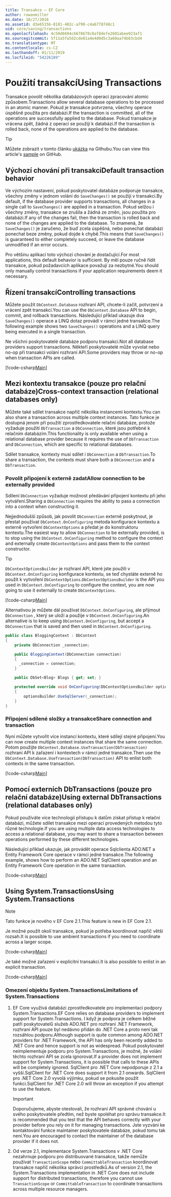 ```yaml
---
title: Transakce – EF Core
author: rowanmiller
ms.date: 10/27/2016
ms.assetid: d3e6515b-8181-482c-a790-c4a6778748c1
uid: core/saving/transactions
ms.openlocfilehash: 4c50d6694c6678678c0af8defe2601abee923af1
ms.sourcegitcommit: 5f11a5fa5d2cde81a4e4d0d5c3a60aa74b83cbd4
ms.translationtype: MT
ms.contentlocale: cs-CZ
ms.lasthandoff: 01/11/2019
ms.locfileid: "54226189"
---
```

# <a name="using-transactions"></a><span data-ttu-id="6e138-102">Použití transakcí</span><span class="sxs-lookup"><span data-stu-id="6e138-102">Using Transactions</span></span>

<span data-ttu-id="6e138-103">Transakce povolit několika databázových operací zpracování atomic způsobem.</span><span class="sxs-lookup"><span data-stu-id="6e138-103">Transactions allow several database operations to be processed in an atomic manner.</span></span> <span data-ttu-id="6e138-104">Pokud je transakce potvrzena, všechny operace úspěšně použita pro databázi.</span><span class="sxs-lookup"><span data-stu-id="6e138-104">If the transaction is committed, all of the operations are successfully applied to the database.</span></span> <span data-ttu-id="6e138-105">Pokud transakce je vrácena zpět, žádná z operací se použijí k databázi.</span><span class="sxs-lookup"><span data-stu-id="6e138-105">If the transaction is rolled back, none of the operations are applied to the database.</span></span>

> [!TIP]  
> <span data-ttu-id="6e138-106">Můžete zobrazit v tomto článku [ukázka](https://github.com/aspnet/EntityFramework.Docs/tree/master/samples/core/Saving/Saving/Transactions/) na Githubu.</span><span class="sxs-lookup"><span data-stu-id="6e138-106">You can view this article's [sample](https://github.com/aspnet/EntityFramework.Docs/tree/master/samples/core/Saving/Saving/Transactions/) on GitHub.</span></span>

## <a name="default-transaction-behavior"></a><span data-ttu-id="6e138-107">Výchozí chování při transakci</span><span class="sxs-lookup"><span data-stu-id="6e138-107">Default transaction behavior</span></span>

<span data-ttu-id="6e138-108">Ve výchozím nastavení, pokud poskytovatel databáze podporuje transakce, všechny změny v jednom volání do `SaveChanges()` se použijí v transakci.</span><span class="sxs-lookup"><span data-stu-id="6e138-108">By default, if the database provider supports transactions, all changes in a single call to `SaveChanges()` are applied in a transaction.</span></span> <span data-ttu-id="6e138-109">Pokud selžou i všechny změny, transakce se zrušila a žádná ze změn, jsou použita pro databázi.</span><span class="sxs-lookup"><span data-stu-id="6e138-109">If any of the changes fail, then the transaction is rolled back and none of the changes are applied to the database.</span></span> <span data-ttu-id="6e138-110">To znamená, že `SaveChanges()` je zaručeno, že buď zcela úspěšná, nebo ponechat databázi ponechat beze změny, pokud dojde k chybě.</span><span class="sxs-lookup"><span data-stu-id="6e138-110">This means that `SaveChanges()` is guaranteed to either completely succeed, or leave the database unmodified if an error occurs.</span></span>

<span data-ttu-id="6e138-111">Pro většinu aplikací toto výchozí chování je dostačující.</span><span class="sxs-lookup"><span data-stu-id="6e138-111">For most applications, this default behavior is sufficient.</span></span> <span data-ttu-id="6e138-112">By měl pouze ručně řídit transakce, pokud požadavcích aplikace považují za nezbytné.</span><span class="sxs-lookup"><span data-stu-id="6e138-112">You should only manually control transactions if your application requirements deem it necessary.</span></span>

## <a name="controlling-transactions"></a><span data-ttu-id="6e138-113">Řízení transakcí</span><span class="sxs-lookup"><span data-stu-id="6e138-113">Controlling transactions</span></span>

<span data-ttu-id="6e138-114">Můžete použít `DbContext.Database` rozhraní API, chcete-li začít, potvrzení a vrácení zpět transakcí.</span><span class="sxs-lookup"><span data-stu-id="6e138-114">You can use the `DbContext.Database` API to begin, commit, and rollback transactions.</span></span> <span data-ttu-id="6e138-115">Následující příklad ukazuje dva `SaveChanges()` operace a LINQ dotaz provádí v rámci jedné transakce.</span><span class="sxs-lookup"><span data-stu-id="6e138-115">The following example shows two `SaveChanges()` operations and a LINQ query being executed in a single transaction.</span></span>

<span data-ttu-id="6e138-116">Ne všichni poskytovatelé databáze podporu transakcí.</span><span class="sxs-lookup"><span data-stu-id="6e138-116">Not all database providers support transactions.</span></span> <span data-ttu-id="6e138-117">Někteří poskytovatelé může vyvolat nebo no-op při transakci volání rozhraní API.</span><span class="sxs-lookup"><span data-stu-id="6e138-117">Some providers may throw or no-op when transaction APIs are called.</span></span>

[!code-csharp[Main](../../../samples/core/Saving/Saving/Transactions/ControllingTransaction/Sample.cs?name=Transaction&highlight=3,17,18,19)]

## <a name="cross-context-transaction-relational-databases-only"></a><span data-ttu-id="6e138-118">Mezi kontextu transakce (pouze pro relační databáze)</span><span class="sxs-lookup"><span data-stu-id="6e138-118">Cross-context transaction (relational databases only)</span></span>

<span data-ttu-id="6e138-119">Můžete také sdílet transakce napříč několika instancemi kontextu.</span><span class="sxs-lookup"><span data-stu-id="6e138-119">You can also share a transaction across multiple context instances.</span></span> <span data-ttu-id="6e138-120">Tato funkce je dostupná jenom při použití zprostředkovatele relační databáze, protože vyžaduje použití `DbTransaction` a `DbConnection`, které jsou potřebné k relačním databázím.</span><span class="sxs-lookup"><span data-stu-id="6e138-120">This functionality is only available when using a relational database provider because it requires the use of `DbTransaction` and `DbConnection`, which are specific to relational databases.</span></span>

<span data-ttu-id="6e138-121">Sdílet transakce, kontexty musí sdílet i `DbConnection` a `DbTransaction`.</span><span class="sxs-lookup"><span data-stu-id="6e138-121">To share a transaction, the contexts must share both a `DbConnection` and a `DbTransaction`.</span></span>

### <a name="allow-connection-to-be-externally-provided"></a><span data-ttu-id="6e138-122">Povolit připojení k externě zadat</span><span class="sxs-lookup"><span data-stu-id="6e138-122">Allow connection to be externally provided</span></span>

<span data-ttu-id="6e138-123">Sdílení `DbConnection` vyžaduje možnost předávání připojení kontextu při jeho vytváření.</span><span class="sxs-lookup"><span data-stu-id="6e138-123">Sharing a `DbConnection` requires the ability to pass a connection into a context when constructing it.</span></span>

<span data-ttu-id="6e138-124">Nejjednodušší způsob, jak povolit `DbConnection` externě poskytnout, je přestat používat `DbContext.OnConfiguring` metoda konfigurace kontextu a externě vytvoření `DbContextOptions` a předat je do konstruktoru kontextu.</span><span class="sxs-lookup"><span data-stu-id="6e138-124">The easiest way to allow `DbConnection` to be externally provided, is to stop using the `DbContext.OnConfiguring` method to configure the context and externally create `DbContextOptions` and pass them to the context constructor.</span></span>

> [!TIP]  
> <span data-ttu-id="6e138-125">`DbContextOptionsBuilder` je rozhraní API, které jste použili v `DbContext.OnConfiguring` konfigurace kontextu, se teď chystáte externě ho použít k vytvoření `DbContextOptions`.</span><span class="sxs-lookup"><span data-stu-id="6e138-125">`DbContextOptionsBuilder` is the API you used in `DbContext.OnConfiguring` to configure the context, you are now going to use it externally to create `DbContextOptions`.</span></span>

[!code-csharp[Main](../../../samples/core/Saving/Saving/Transactions/SharingTransaction/Sample.cs?name=Context&highlight=3,4,5)]

<span data-ttu-id="6e138-126">Alternativou je můžete dál používat `DbContext.OnConfiguring`, ale přijmout `DbConnection` , který se uloží a použije v `DbContext.OnConfiguring`.</span><span class="sxs-lookup"><span data-stu-id="6e138-126">An alternative is to keep using `DbContext.OnConfiguring`, but accept a `DbConnection` that is saved and then used in `DbContext.OnConfiguring`.</span></span>

``` csharp
public class BloggingContext : DbContext
{
    private DbConnection _connection;

    public BloggingContext(DbConnection connection)
    {
      _connection = connection;
    }

    public DbSet<Blog> Blogs { get; set; }

    protected override void OnConfiguring(DbContextOptionsBuilder optionsBuilder)
    {
        optionsBuilder.UseSqlServer(_connection);
    }
}
```

### <a name="share-connection-and-transaction"></a><span data-ttu-id="6e138-127">Připojení sdílené složky a transakce</span><span class="sxs-lookup"><span data-stu-id="6e138-127">Share connection and transaction</span></span>

<span data-ttu-id="6e138-128">Nyní můžete vytvořit více instancí kontextu, které sdílejí stejné připojení.</span><span class="sxs-lookup"><span data-stu-id="6e138-128">You can now create multiple context instances that share the same connection.</span></span> <span data-ttu-id="6e138-129">Potom použijte `DbContext.Database.UseTransaction(DbTransaction)` rozhraní API k zařazení i kontextech v rámci jedné transakce.</span><span class="sxs-lookup"><span data-stu-id="6e138-129">Then use the `DbContext.Database.UseTransaction(DbTransaction)` API to enlist both contexts in the same transaction.</span></span>

[!code-csharp[Main](../../../samples/core/Saving/Saving/Transactions/SharingTransaction/Sample.cs?name=Transaction&highlight=1,2,3,7,16,23,24,25)]

## <a name="using-external-dbtransactions-relational-databases-only"></a><span data-ttu-id="6e138-130">Pomocí externích DbTransactions (pouze pro relační databáze)</span><span class="sxs-lookup"><span data-stu-id="6e138-130">Using external DbTransactions (relational databases only)</span></span>

<span data-ttu-id="6e138-131">Pokud používáte více technologií přístupu k datům získat přístup k relační databázi, můžete sdílet transakce mezi operací provedených metodou tyto různé technologie.</span><span class="sxs-lookup"><span data-stu-id="6e138-131">If you are using multiple data access technologies to access a relational database, you may want to share a transaction between operations performed by these different technologies.</span></span>

<span data-ttu-id="6e138-132">Následující příklad ukazuje, jak provádět operace Sqlclienta ADO.NET a Entity Framework Core operace v rámci jedné transakce.</span><span class="sxs-lookup"><span data-stu-id="6e138-132">The following example, shows how to perform an ADO.NET SqlClient operation and an Entity Framework Core operation in the same transaction.</span></span>

[!code-csharp[Main](../../../samples/core/Saving/Saving/Transactions/ExternalDbTransaction/Sample.cs?name=Transaction&highlight=4,10,21,26,27,28)]

## <a name="using-systemtransactions"></a><span data-ttu-id="6e138-133">Using System.Transactions</span><span class="sxs-lookup"><span data-stu-id="6e138-133">Using System.Transactions</span></span>

> [!NOTE]  
> <span data-ttu-id="6e138-134">Tato funkce je nového v EF Core 2.1.</span><span class="sxs-lookup"><span data-stu-id="6e138-134">This feature is new in EF Core 2.1.</span></span>

<span data-ttu-id="6e138-135">Je možné použít okolí transakce, pokud je potřeba koordinovat napříč větší rozsah.</span><span class="sxs-lookup"><span data-stu-id="6e138-135">It is possible to use ambient transactions if you need to coordinate across a larger scope.</span></span>

[!code-csharp[Main](../../../samples/core/Saving/Saving/Transactions/AmbientTransaction/Sample.cs?name=Transaction&highlight=1,2,3,26,27,28)]

<span data-ttu-id="6e138-136">Je také možné zařazení v explicitní transakci.</span><span class="sxs-lookup"><span data-stu-id="6e138-136">It is also possible to enlist in an explicit transaction.</span></span>

[!code-csharp[Main](../../../samples/core/Saving/Saving/Transactions/CommitableTransaction/Sample.cs?name=Transaction&highlight=1,15,28,29,30)]

### <a name="limitations-of-systemtransactions"></a><span data-ttu-id="6e138-137">Omezení objektu System.Transactions</span><span class="sxs-lookup"><span data-stu-id="6e138-137">Limitations of System.Transactions</span></span>  

1. <span data-ttu-id="6e138-138">EF Core využívá databázi zprostředkovatele pro implementaci podpory System.Transactions.</span><span class="sxs-lookup"><span data-stu-id="6e138-138">EF Core relies on database providers to implement support for System.Transactions.</span></span> <span data-ttu-id="6e138-139">I když je podpora je celkem běžné patří poskytovatelů služeb ADO.NET pro rozhraní .NET Framework, rozhraní API pouze byl nedávno přidán do .NET Core a proto není tak rozsáhlou podporu.</span><span class="sxs-lookup"><span data-stu-id="6e138-139">Although support is quite common among ADO.NET providers for .NET Framework, the API has only been recently added to .NET Core and hence support is not as widespread.</span></span> <span data-ttu-id="6e138-140">Pokud poskytovatel neimplementuje podporu pro System.Transactions, je možné, že volání těchto rozhraní API se zcela ignorovat.</span><span class="sxs-lookup"><span data-stu-id="6e138-140">If a provider does not implement support for System.Transactions, it is possible that calls to these APIs will be completely ignored.</span></span> <span data-ttu-id="6e138-141">SqlClient pro .NET Core nepodporuje z 2.1 a vyšší.</span><span class="sxs-lookup"><span data-stu-id="6e138-141">SqlClient for .NET Core does support it from 2.1 onwards.</span></span> <span data-ttu-id="6e138-142">SqlClient pro .NET Core 2.0 vyvolá výjimku, pokud se pokusíte použít funkci.</span><span class="sxs-lookup"><span data-stu-id="6e138-142">SqlClient for .NET Core 2.0 will throw an exception if you attempt to use the feature.</span></span> 

   > [!IMPORTANT]  
   > <span data-ttu-id="6e138-143">Doporučujeme, abyste otestovali, že rozhraní API správné chování u svého poskytovatele předtím, než byste spoléhat pro správu transakce.</span><span class="sxs-lookup"><span data-stu-id="6e138-143">It is recommended that you test that the API behaves correctly with your provider before you rely on it for managing transactions.</span></span> <span data-ttu-id="6e138-144">Jste vyzváni ke kontaktování funkce maintainer poskytovatele databáze, pokud tomu tak není.</span><span class="sxs-lookup"><span data-stu-id="6e138-144">You are encouraged to contact the maintainer of the database provider if it does not.</span></span> 

2. <span data-ttu-id="6e138-145">Od verze 2.1, implementace System.Transactions v .NET Core nezahrnuje podporu pro distribuované transakce, takže nemůže používat `TransactionScope` nebo `CommittableTransaction` koordinovat transakce napříč několika správci prostředků.</span><span class="sxs-lookup"><span data-stu-id="6e138-145">As of version 2.1, the System.Transactions implementation in .NET Core does not include support for distributed transactions, therefore you cannot use `TransactionScope` or `CommittableTransaction` to coordinate transactions across multiple resource managers.</span></span> 
